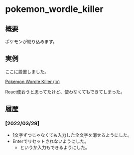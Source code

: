 # pokemon_wordle_killer

## 概要

ポケモンが絞り込めます。

## 実例

ここに設置しました。

[Pokemon Wordle Killer (io)](https://sakots.github.io/pokemon_wordle_killer/)

React使おうと思ってたけど、使わなくてもできてしまった。

## 履歴

### [2022/03/29]

- 1文字ずつじゃなくても入力した全文字を消せるようにした。
- Enterでリセットされないようにした。
  - というか入力もできるようにした。
